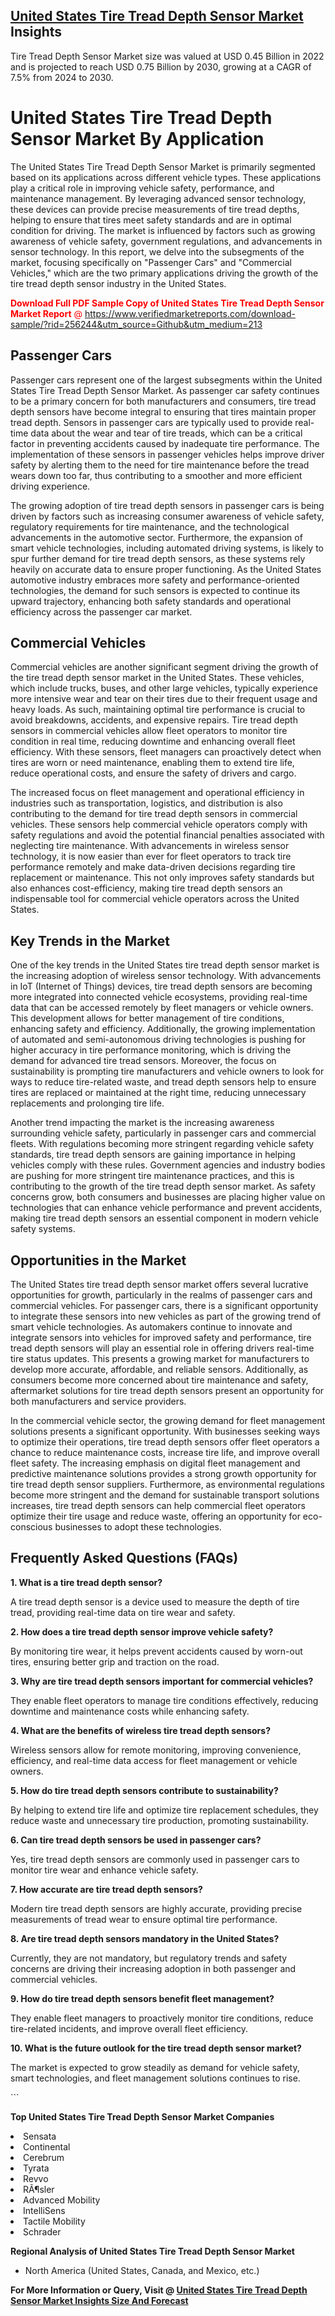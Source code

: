 <h2><a href="https://www.verifiedmarketreports.com/download-sample/?rid=256244&amp;utm_source=Github&amp;utm_medium=213" target="_blank">United States Tire Tread Depth Sensor Market</a> Insights</h2><p>Tire Tread Depth Sensor Market size was valued at USD 0.45 Billion in 2022 and is projected to reach USD 0.75 Billion by 2030, growing at a CAGR of 7.5% from 2024 to 2030.</p><p><h1>United States Tire Tread Depth Sensor Market By Application</h1><p>The United States Tire Tread Depth Sensor Market is primarily segmented based on its applications across different vehicle types. These applications play a critical role in improving vehicle safety, performance, and maintenance management. By leveraging advanced sensor technology, these devices can provide precise measurements of tire tread depths, helping to ensure that tires meet safety standards and are in optimal condition for driving. The market is influenced by factors such as growing awareness of vehicle safety, government regulations, and advancements in sensor technology. In this report, we delve into the subsegments of the market, focusing specifically on "Passenger Cars" and "Commercial Vehicles," which are the two primary applications driving the growth of the tire tread depth sensor industry in the United States. <p><span class=""><span style="color: #ff0000;"><strong>Download Full PDF Sample Copy of United States Tire Tread Depth Sensor Market Report</strong> @ </span><a href="https://www.verifiedmarketreports.com/download-sample/?rid=256244&amp;utm_source=Github&amp;utm_medium=213" target="_blank">https://www.verifiedmarketreports.com/download-sample/?rid=256244&amp;utm_source=Github&amp;utm_medium=213</a></span></p><h2>Passenger Cars</h2><p>Passenger cars represent one of the largest subsegments within the United States Tire Tread Depth Sensor Market. As passenger car safety continues to be a primary concern for both manufacturers and consumers, tire tread depth sensors have become integral to ensuring that tires maintain proper tread depth. Sensors in passenger cars are typically used to provide real-time data about the wear and tear of tire treads, which can be a critical factor in preventing accidents caused by inadequate tire performance. The implementation of these sensors in passenger vehicles helps improve driver safety by alerting them to the need for tire maintenance before the tread wears down too far, thus contributing to a smoother and more efficient driving experience. <p>The growing adoption of tire tread depth sensors in passenger cars is being driven by factors such as increasing consumer awareness of vehicle safety, regulatory requirements for tire maintenance, and the technological advancements in the automotive sector. Furthermore, the expansion of smart vehicle technologies, including automated driving systems, is likely to spur further demand for tire tread depth sensors, as these systems rely heavily on accurate data to ensure proper functioning. As the United States automotive industry embraces more safety and performance-oriented technologies, the demand for such sensors is expected to continue its upward trajectory, enhancing both safety standards and operational efficiency across the passenger car market.</p><h2>Commercial Vehicles</h2><p>Commercial vehicles are another significant segment driving the growth of the tire tread depth sensor market in the United States. These vehicles, which include trucks, buses, and other large vehicles, typically experience more intensive wear and tear on their tires due to their frequent usage and heavy loads. As such, maintaining optimal tire performance is crucial to avoid breakdowns, accidents, and expensive repairs. Tire tread depth sensors in commercial vehicles allow fleet operators to monitor tire condition in real time, reducing downtime and enhancing overall fleet efficiency. With these sensors, fleet managers can proactively detect when tires are worn or need maintenance, enabling them to extend tire life, reduce operational costs, and ensure the safety of drivers and cargo. <p>The increased focus on fleet management and operational efficiency in industries such as transportation, logistics, and distribution is also contributing to the demand for tire tread depth sensors in commercial vehicles. These sensors help commercial vehicle operators comply with safety regulations and avoid the potential financial penalties associated with neglecting tire maintenance. With advancements in wireless sensor technology, it is now easier than ever for fleet operators to track tire performance remotely and make data-driven decisions regarding tire replacement or maintenance. This not only improves safety standards but also enhances cost-efficiency, making tire tread depth sensors an indispensable tool for commercial vehicle operators across the United States.</p><h2>Key Trends in the Market</h2><p>One of the key trends in the United States tire tread depth sensor market is the increasing adoption of wireless sensor technology. With advancements in IoT (Internet of Things) devices, tire tread depth sensors are becoming more integrated into connected vehicle ecosystems, providing real-time data that can be accessed remotely by fleet managers or vehicle owners. This development allows for better management of tire conditions, enhancing safety and efficiency. Additionally, the growing implementation of automated and semi-autonomous driving technologies is pushing for higher accuracy in tire performance monitoring, which is driving the demand for advanced tire tread sensors. Moreover, the focus on sustainability is prompting tire manufacturers and vehicle owners to look for ways to reduce tire-related waste, and tread depth sensors help to ensure tires are replaced or maintained at the right time, reducing unnecessary replacements and prolonging tire life.<p>Another trend impacting the market is the increasing awareness surrounding vehicle safety, particularly in passenger cars and commercial fleets. With regulations becoming more stringent regarding vehicle safety standards, tire tread depth sensors are gaining importance in helping vehicles comply with these rules. Government agencies and industry bodies are pushing for more stringent tire maintenance practices, and this is contributing to the growth of the tire tread depth sensor market. As safety concerns grow, both consumers and businesses are placing higher value on technologies that can enhance vehicle performance and prevent accidents, making tire tread depth sensors an essential component in modern vehicle safety systems.</p><h2>Opportunities in the Market</h2><p>The United States tire tread depth sensor market offers several lucrative opportunities for growth, particularly in the realms of passenger cars and commercial vehicles. For passenger cars, there is a significant opportunity to integrate these sensors into new vehicles as part of the growing trend of smart vehicle technologies. As automakers continue to innovate and integrate sensors into vehicles for improved safety and performance, tire tread depth sensors will play an essential role in offering drivers real-time tire status updates. This presents a growing market for manufacturers to develop more accurate, affordable, and reliable sensors. Additionally, as consumers become more concerned about tire maintenance and safety, aftermarket solutions for tire tread depth sensors present an opportunity for both manufacturers and service providers.<p>In the commercial vehicle sector, the growing demand for fleet management solutions presents a significant opportunity. With businesses seeking ways to optimize their operations, tire tread depth sensors offer fleet operators a chance to reduce maintenance costs, increase tire life, and improve overall fleet safety. The increasing emphasis on digital fleet management and predictive maintenance solutions provides a strong growth opportunity for tire tread depth sensor suppliers. Furthermore, as environmental regulations become more stringent and the demand for sustainable transport solutions increases, tire tread depth sensors can help commercial fleet operators optimize their tire usage and reduce waste, offering an opportunity for eco-conscious businesses to adopt these technologies.</p><h2>Frequently Asked Questions (FAQs)</h2><p><strong>1. What is a tire tread depth sensor?</strong></p><p>A tire tread depth sensor is a device used to measure the depth of tire tread, providing real-time data on tire wear and safety.</p><p><strong>2. How does a tire tread depth sensor improve vehicle safety?</strong></p><p>By monitoring tire wear, it helps prevent accidents caused by worn-out tires, ensuring better grip and traction on the road.</p><p><strong>3. Why are tire tread depth sensors important for commercial vehicles?</strong></p><p>They enable fleet operators to manage tire conditions effectively, reducing downtime and maintenance costs while enhancing safety.</p><p><strong>4. What are the benefits of wireless tire tread depth sensors?</strong></p><p>Wireless sensors allow for remote monitoring, improving convenience, efficiency, and real-time data access for fleet management or vehicle owners.</p><p><strong>5. How do tire tread depth sensors contribute to sustainability?</strong></p><p>By helping to extend tire life and optimize tire replacement schedules, they reduce waste and unnecessary tire production, promoting sustainability.</p><p><strong>6. Can tire tread depth sensors be used in passenger cars?</strong></p><p>Yes, tire tread depth sensors are commonly used in passenger cars to monitor tire wear and enhance vehicle safety.</p><p><strong>7. How accurate are tire tread depth sensors?</strong></p><p>Modern tire tread depth sensors are highly accurate, providing precise measurements of tread wear to ensure optimal tire performance.</p><p><strong>8. Are tire tread depth sensors mandatory in the United States?</strong></p><p>Currently, they are not mandatory, but regulatory trends and safety concerns are driving their increasing adoption in both passenger and commercial vehicles.</p><p><strong>9. How do tire tread depth sensors benefit fleet management?</strong></p><p>They enable fleet managers to proactively monitor tire conditions, reduce tire-related incidents, and improve overall fleet efficiency.</p><p><strong>10. What is the future outlook for the tire tread depth sensor market?</strong></p><p>The market is expected to grow steadily as demand for vehicle safety, smart technologies, and fleet management solutions continues to rise.</p>```</p><p><strong>Top United States Tire Tread Depth Sensor Market Companies</strong></p><div data-test-id=""><p><li>Sensata</li><li> Continental</li><li> Cerebrum</li><li> Tyrata</li><li> Revvo</li><li> RÃ¶sler</li><li> Advanced Mobility</li><li> IntelliSens</li><li> Tactile Mobility</li><li> Schrader</li></p><div><strong>Regional Analysis of&nbsp;United States Tire Tread Depth Sensor Market</strong></div><ul><li dir="ltr"><p dir="ltr">North America&nbsp;(United States, Canada, and Mexico, etc.)</p></li></ul><p><strong>For More Information or Query, Visit @&nbsp;</strong><strong><a href="https://www.verifiedmarketreports.com/product/tire-tread-depth-sensor-market/?utm_source=Github&amp;utm_medium=213" target="_blank">United States Tire Tread Depth Sensor Market Insights Size And Forecast</a></strong></p></div>
